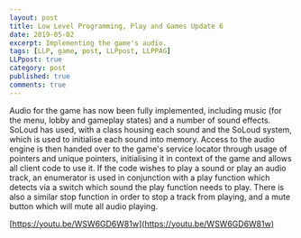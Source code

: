 ```yaml
---
layout: post
title: Low Level Programming, Play and Games Update 6
date: 2019-05-02
excerpt: Implementing the game's audio.
tags: [LLP, game, post, LLPpost, LLPPAG]
LLPpost: true
category: post
published: true
comments: true
---
```

Audio for the game has now been fully implemented, including music (for the menu, lobby and gameplay states) and a number of sound effects. SoLoud has used, with a class housing each sound and the SoLoud system, which is used to initialise each sound into memory. Access to the audio engine is then handed over to the game's service locator through usage of pointers and unique pointers, initialising it in context of the game and allows all client code to use it. If the code wishes to play a sound or play an audio track, an enumerator is used in conjunction with a play function which detects via a switch which sound the play function needs to play. There is also a similar stop function in order to stop a track from playing, and a mute button which will mute all audio playing.

[https://youtu.be/WSW6GD6W81w](https://youtu.be/WSW6GD6W81w)